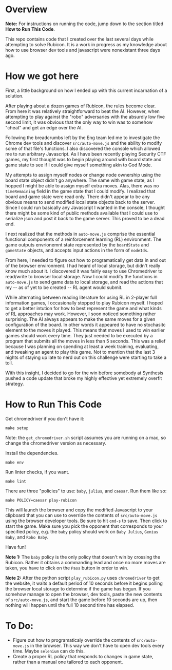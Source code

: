 # Overview

**Note:** For instructions on running the code, jump down to the section titled **How to Run This Code**.

This repo contains code that I created over the last several days while attempting to solve Rubicon. It is a work in progress as my knowledge about how to use browser dev tools and javascript were nonexistant three days ago.

# How we got here

First, a little background on how I ended up with this current incarnation of a solution.

After playing about a dozen games of Rubicon, the rules become clear. From here it was relatively straightforward to beat the AI. However, when attempting to play against the "robo" adversaries with the absurdly low five second limit, it was obvious that the only way to win was to somehow "cheat" and get an edge over the AI. 

Following the breadcrumbs left by the Eng team led me to investigate the Chrome dev tools and discover `src/auto-move.js` and the ability to modify some of that file's functions. I also discovered the console which allowed me to run arbitrary Javascript. As I have been recently playing Security CTF games, my first thought was to begin playing around with board state and game state to see if I could give myself something akin to God Mode.

My attempts to assign myself nodes or change node ownership using the board state object didn't go anywhere. The same with game state, as I hopped I might be able to assign myself extra moves. Alas, there was no `timeRemaining` field in the game state that I could modify. I realized that board and game state were read only. There didn't appear to be any obvious means to send modified local state objects back to the server. Since I could run basically any Javascript I wanted in the console, I thought there might be some kind of public methods available that I could use to serialize json and post it back to the game server. This proved to be a dead end.

I next realized that the methods in `auto-move.js` comprise the essential functional components of a reinforcement learning (RL) environment. The game outputs envrionemnt state represented by the `boardState` and `gameState` objects, and accepts input actions in the form of `nodeIds`. 

From here, I needed to figure out how to programatically get data in and out of the browser environment. I had heard of local storage, but didn't really know much about it. I discovered it was fairly easy to use Chromedriver to read/write to browser local storage. Now I could modify the functions in `auto-move.js` to send game data to local storage, and read the actions that my -- as of yet to be created -- RL agent would submit.

While alternating between reading literature for using RL in 2-player full information games, I occasionally stopped to play Rubicon myself. I hoped to get a better intution for how to best represent the game and what kinds of RL approaches may work. However, I soon noticed something rather surprising. The AI always appears to make the same moves for a given configuration of the board. In other words it appeared to have no stochasitc element to the moves it played. This means that moves I used to win earlier games should work every time. They just needed to be executed by a program that submits all the moves in less than 5 seconds. This was a relief because I was planning on spending at least a week training, evaluating, and tweaking an agent to play this game. Not to mention that the last 3 nights of staying up late to nerd out on this challenge were starting to take a toll.

With this insight, I decided to go for the win before somebody at Synthesis pushed a code update that broke my highly effective yet extremely overfit strategy.

# How to Run This Code

Get chromedriver if you don't have it:
```
make setup
```
Note: the `get_chromedriver.sh` script assumes you are running on a mac, so change the chromedriver version as necessary.

Install the dependencies.
```
make env
```

Run linter checks, if you want.
```
make lint
```

There are three "policies" to use: `baby`, `julius`, and `caesar`. Run them like so:
```
make POLICY=caesar play-rubicon
```
This will launch the browser and copy the modified Javascript to your clipboard that you can use to override the contents of `src/auto-move.js` using the browser developer tools. Be sure to hit `cmd-s` to save. Then click to start the game. Make sure you pick the opponent that corresponds to your specified policy, e.g. the `baby` policy should work on `Baby Julius`, `Genius Baby`, and `Robo Baby`.

Have fun!

**Note 1:** The `baby` policy is the only policy that doesn't win by crossing the Rubicon. Rather it obtains a commanding lead and once no more moves are taken, you have to click on the `Pass` button in order to win.

**Note 2:** After the python script `play_rubicon.py` uses `chromedriver` to get the website, it waits a default period of 10 seconds before it begins polling the browser local storage to determine if the game has begun. If you somehow manage to open the browser, dev tools, paste the new contents of `src/auto-move.js`, and start the game before 10 seconds are up, then nothing will happen until the full 10 second time has elapsed.

# To Do:
- Figure out how to programaticaly override the contents of `src/auto-move.js` in the browser. This way we don't have to open dev tools every time. Maybe `selenium` can do this.
- Create a proper RL policy that responds to changes in game state, rather than a manual one tailored to each opponent.